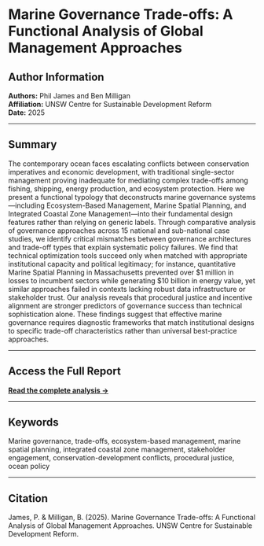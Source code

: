 # Marine Governance Trade-offs: A Functional Analysis of Global Management Approaches

## Author Information
**Authors:** Phil James and Ben Milligan  
**Affiliation:** UNSW Centre for Sustainable Development Reform  
**Date:** 2025

---

## Summary

The contemporary ocean faces escalating conflicts between conservation imperatives and economic development, with traditional single-sector management proving inadequate for mediating complex trade-offs among fishing, shipping, energy production, and ecosystem protection. Here we present a functional typology that deconstructs marine governance systems—including Ecosystem-Based Management, Marine Spatial Planning, and Integrated Coastal Zone Management—into their fundamental design features rather than relying on generic labels. Through comparative analysis of governance approaches across 15 national and sub-national case studies, we identify critical mismatches between governance architectures and trade-off types that explain systematic policy failures. We find that technical optimization tools succeed only when matched with appropriate institutional capacity and political legitimacy; for instance, quantitative Marine Spatial Planning in Massachusetts prevented over $1 million in losses to incumbent sectors while generating $10 billion in energy value, yet similar approaches failed in contexts lacking robust data infrastructure or stakeholder trust. Our analysis reveals that procedural justice and incentive alignment are stronger predictors of governance success than technical sophistication alone. These findings suggest that effective marine governance requires diagnostic frameworks that match institutional designs to specific trade-off characteristics rather than universal best-practice approaches.

---

## Access the Full Report

[**Read the complete analysis →**](./marine-trade-offs)

---

## Keywords
Marine governance, trade-offs, ecosystem-based management, marine spatial planning, integrated coastal zone management, stakeholder engagement, conservation-development conflicts, procedural justice, ocean policy

---

## Citation
James, P. & Milligan, B. (2025). Marine Governance Trade-offs: A Functional Analysis of Global Management Approaches. UNSW Centre for Sustainable Development Reform.